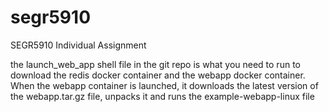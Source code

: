 # segr5910
SEGR5910 Individual Assignment

the launch_web_app shell file in the git repo is what you need to run to download the redis docker container and the webapp docker container. When the webapp container is launched, it downloads the latest version of the webapp.tar.gz file, unpacks it and runs the example-webapp-linux file
